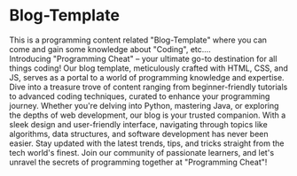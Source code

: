 # Blog-Template
This is a programming content related "Blog-Template" where you can come and gain some knowledge about "Coding", etc.... 
<br>
Introducing "Programming Cheat" – your ultimate go-to destination for all things coding! Our blog template, meticulously crafted with HTML, CSS, and JS, serves as a portal to a world of programming knowledge and expertise. Dive into a treasure trove of content ranging from beginner-friendly tutorials to advanced coding techniques, curated to enhance your programming journey. Whether you're delving into Python, mastering Java, or exploring the depths of web development, our blog is your trusted companion. With a sleek design and user-friendly interface, navigating through topics like algorithms, data structures, and software development has never been easier. Stay updated with the latest trends, tips, and tricks straight from the tech world's finest. Join our community of passionate learners, and let's unravel the secrets of programming together at "Programming Cheat"!
